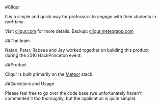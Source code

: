 #Cliqur

It is a simple and quick way for professors to *engage* with their students in *real-time*.

Visit [cliqur.com](https://cliqur.com) for more details.
Backup: [cliqur.meteorapp.com](http://cliqur.meteorapp.com)


##The team

Natan, Peter, Rabeea and Jay worked together on building this product during the 2016 HackPrinceton event.


##Product

Cliqur is built primarily on the [Meteor](meteor.com) stack.


##Questions and Usage

Please feel free to go over the code base (we unfortunately haven't commented it too thoroughly, but the application is quite simple).
